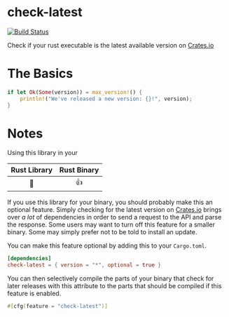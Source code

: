 # check-latest
[![Build Status](https://travis-ci.com/spenserblack/check-latest-rs.svg?branch=master)](https://travis-ci.com/spenserblack/check-latest-rs)

Check if your rust executable is the latest available version on [Crates.io]

# The Basics

```rust
if let Ok(Some(version)) = max_version!() {
    println!("We've released a new version: {}!", version);
}
```

# Notes

Using this library in your

| Rust Library | Rust Binary |
| :----------: | :---------: |
| :nauseated_face: | :+1: |

If you use this library for your binary, you should probably make this an optional feature.
Simply checking for the latest version on [Crates.io] brings over *a lot* of dependencies
in order to send a request to the API and parse the response. Some users may want to turn
off this feature for a smaller binary. Some may simply prefer not to be told to install an update.

You can make this feature optional by adding this to your `Cargo.toml`.
```toml
[dependencies]
check-latest = { version = "*", optional = true }
```
You can then selectively compile the parts of your binary that check for later releases with this attribute
to the parts that should be compiled if this feature is enabled.
```rust
#[cfg(feature = "check-latest")]
```

[Crates.io]: https://crates.io/
